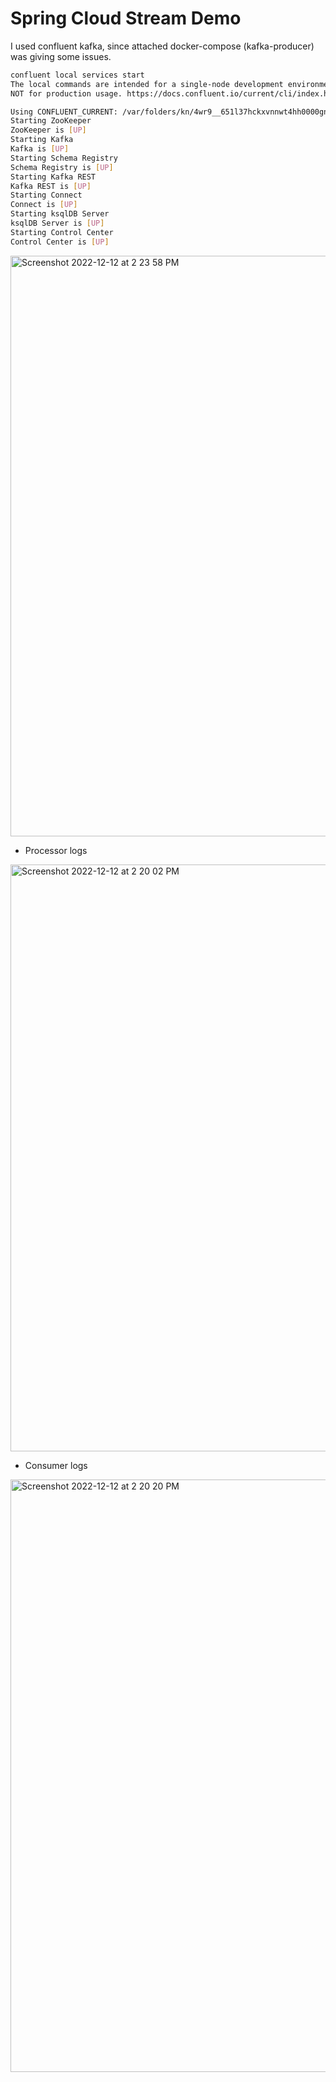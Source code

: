 # Spring Cloud Stream Demo

I used confluent kafka, since attached docker-compose (kafka-producer) was giving some issues.

```sh
confluent local services start
The local commands are intended for a single-node development environment only,
NOT for production usage. https://docs.confluent.io/current/cli/index.html

Using CONFLUENT_CURRENT: /var/folders/kn/4wr9__651l37hckxvnnwt4hh0000gn/T/confluent.467287
Starting ZooKeeper
ZooKeeper is [UP]
Starting Kafka
Kafka is [UP]
Starting Schema Registry
Schema Registry is [UP]
Starting Kafka REST
Kafka REST is [UP]
Starting Connect
Connect is [UP]
Starting ksqlDB Server
ksqlDB Server is [UP]
Starting Control Center
Control Center is [UP]
```


<img width="929" alt="Screenshot 2022-12-12 at 2 23 58 PM" src="https://user-images.githubusercontent.com/54174687/207002549-6c477a55-97ba-405a-82dc-aab3d6b4948e.png">


- Processor logs

<img width="939" alt="Screenshot 2022-12-12 at 2 20 02 PM" src="https://user-images.githubusercontent.com/54174687/207002035-bd4322a1-e7d3-47d6-8e73-1c1268b19957.png">


- Consumer logs

<img width="948" alt="Screenshot 2022-12-12 at 2 20 20 PM" src="https://user-images.githubusercontent.com/54174687/207002059-28ddde0b-a385-437b-ad6b-a239f7e617d8.png">

